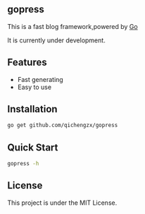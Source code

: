 gopress
----

This is a fast blog framework,powered by [Go](https://golang.org)

It is currently under development.

## Features

- Fast generating
- Easy to use

## Installation

```bash
go get github.com/qichengzx/gopress
```

## Quick Start

```bash
gopress -h
```

## License

This project is under the MIT License.
